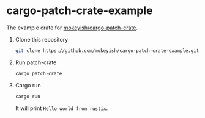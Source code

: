 # cargo-patch-crate-example

The example crate for [mokeyish/cargo-patch-crate](https://github.com/mokeyish/cargo-patch-crate).

1. Clone this repository

   ```sh
   git clone https://github.com/mokeyish/cargo-patch-crate-example.git
   ```
2. Run patch-crate

   ```sh
   cargo patch-crate
   ```
3. Cargo run

   ```sh
   cargo run
   ```
   It will print `Hello world from rustix`.
